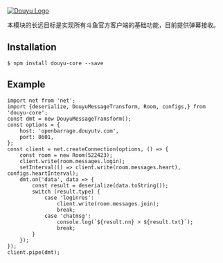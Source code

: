 [![Douyu Logo](http://139.196.50.70/douyulogo.jpg)](https://www.douyu.com/)

本模块的长远目标是实现所有斗鱼官方客户端的基础功能，目前提供弹幕接收。

## Installation
```
$ npm install douyu-core --save
```

## Example
```
import net from 'net';
import {deserialize, DouyuMessageTransform, Room, configs,} from 'douyu-core';
const dmt = new DouyuMessageTransform();
const options = {
    host: 'openbarrage.douyutv.com',
    port: 8601,
};
const client = net.createConnection(options, () => {
    const room = new Room(522423);
    client.write(room.messages.login);
    setInterval(() => client.write(room.messages.heart), configs.heartInterval);
    dmt.on('data', data => {
        const result = deserialize(data.toString());
        switch (result.type) {
            case 'loginres':
                client.write(room.messages.join);
                break;
            case 'chatmsg':
                console.log(`${result.nn} > ${result.txt}`);
                break;
        }
    });
});
client.pipe(dmt);
```
